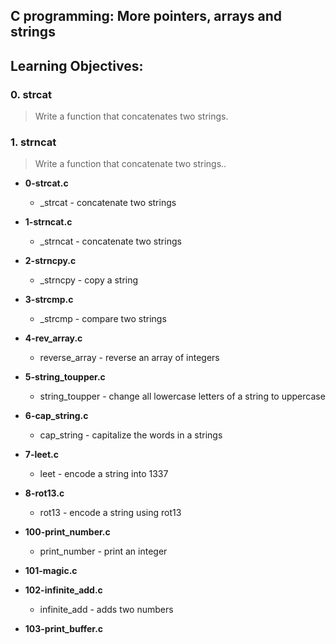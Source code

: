 ## C programming: More pointers, arrays and strings

##	Learning Objectives:

### 0. strcat
> Write a function that concatenates two strings.
### 1. strncat
> Write a function that concatenate two strings..




* **0-strcat.c**
  * \_strcat - concatenate two strings

* **1-strncat.c**
  * \_strncat - concatenate two strings

* **2-strncpy.c**
  * \_strncpy - copy a string

* **3-strcmp.c**
  * \_strcmp - compare two strings

* **4-rev\_array.c**
  * reverse\_array - reverse an array of integers

* **5-string\_toupper.c**
  * string\_toupper - change all lowercase letters of a string to uppercase

* **6-cap\_string.c**
  * cap\_string - capitalize the words in a strings

* **7-leet.c**
  * leet - encode a string into 1337

* **8-rot13.c**
  * rot13 - encode a string using rot13

* **100-print\_number.c**
  * print\_number - print an integer

* **101-magic.c**

* **102-infinite\_add.c**
  * infinite\_add - adds two numbers

* **103-print\_buffer.c**
